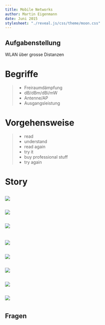 ```yaml
---
title: Mobile Networks
author: Martin Eigenmann
date: Juni 2015
stylesheet: "./reveal.js/css/theme/moon.css"
---
```



<style type="text/css">
    strong {
        background: #FF5E99 none repeat scroll 0% 0%;
        color: white;
    }

    img {
        background-color: white !important;
    }
</style>



## Aufgabenstellung
<!-- Wichtigstes hervorheben? -->
WLAN über grosse Distanzen


# Begriffe
> + Freiraumdämpfung
> + dB/dBm/dBi/mW 
> + Antenne/AP
> + Ausgangsleistung


# Vorgehensweise
> + read
> + understand
> + read again
> + try it
> + buy professional stuff
> + try again


# Story

## 
![](img/Freiraumdaempfung.png)


## 
![](img/ausbreitung-yagi.png)


## 
![](img/ausbreitung-parabol.png)


#

## 

![](img/router-yagi.jpg)

## 

![](img/yagi.jpg)

## 

![](img/yagi-wald.jpg)

## 

![](img/parabol.png)

## 

![](img/parabol-point.jpg)







#

## Fragen